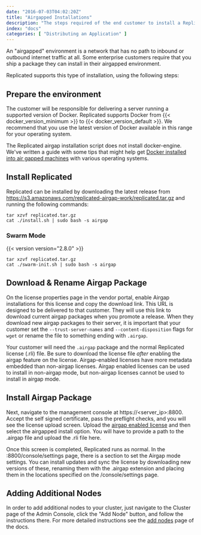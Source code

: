 ```yaml
---
date: "2016-07-03T04:02:20Z"
title: "Airgapped Installations"
description: "The steps required of the end customer to install a Replicated application into an air gapped environment."
index: "docs"
categories: [ "Distributing an Application" ]
---
```


An "airgapped" environment is a network that has no path to inbound or outbound internet traffic at all.
Some enterprise customers require that you ship a package they can install in their airgapped environment.

Replicated supports this type of installation, using the following steps:

## Prepare the environment
The customer will be responsible for delivering a server running a supported version of Docker. Replicated
supports Docker from {{< docker_version_minimum >}} to {{< docker_version_default >}}. We recommend that you use the latest version of Docker available in this range for your operating system.

The Replicated airgap installation script does not install docker-engine. We've written a
guide with some tips that might help get [Docker installed into air gapped machines](/docs/kb/supporting-your-customers/installing-docker-in-airgapped/) with various operating systems.

## Install Replicated
Replicated can be installed by downloading the latest release from
https://s3.amazonaws.com/replicated-airgap-work/replicated.tar.gz and running the following commands:

```shell
tar xzvf replicated.tar.gz
cat ./install.sh | sudo bash -s airgap
```

### Swarm Mode

{{< version version="2.8.0" >}}
```shell
tar xzvf replicated.tar.gz
cat ./swarm-init.sh | sudo bash -s airgap
```

## Download & Rename Airgap Package
On the license properties page in the vendor portal, enable Airgap installations for this license and copy the
download link. This URL is designed to be delivered to that customer. They will use this link to download
current airgap packages when you promote a release. When they download new airgap packages to their server,
it is important that your customer set the `--trust-server-names` and `--content-disposition` flags for `wget`
or rename the file to something ending with `.airgap`.

Your customer will need the `.airgap` package and the normal Replicated license (.rli) file. Be sure to download
the license file *after* enabling the airgap feature on the license. Airgap-enabled licenses have more metadata
embedded than non-airgap licenses. Airgap enabled licenses can be used to install in non-airgap mode, but
non-airgap licenses cannot be used to install in airgap mode.

## Install Airgap Package
Next, navigate to the management console at https://<server_ip>:8800. Accept the self signed certificate, pass
the preflight checks, and you will see the license upload screen. Upload the [airgap enabled license](/docs/distributing-an-application/create-licenses/#airgap-download-enabled) and then select the airgapped install option.
You will have to provide a path to the .airgap file and upload the .rli file here.

Once this screen is completed, Replicated runs as normal. In the :8800/console/settings page, there is a section
to set the Airgap mode settings. You can install updates and sync the license by downloading new versions of these,
renaming them with the .airgap extension and placing them in the locations specified on the /console/settings
page.

## Adding Additional Nodes

In order to add additional nodes to your cluster, just navigate to the Cluster page of the Admin Console, click the "Add Node" button, and follow the instructions there. For more detailed instructions see the [add nodes](/docs/distributing-an-application/add-nodes/) page of the docs.